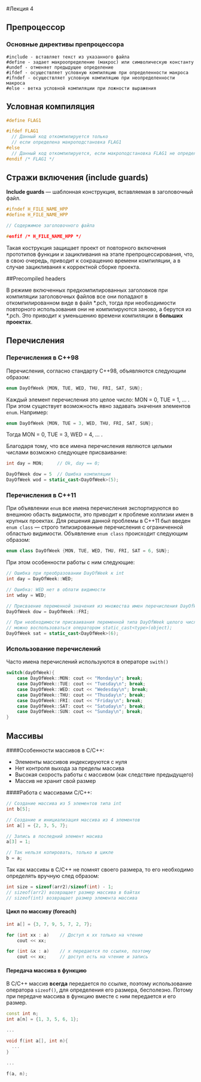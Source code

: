 #Лекция 4

## Препроцессор

### Основные директивы препроцессора

    #include - вставляет текст из указанного файла
    #define - задает макроопределение (макрос) или символическую константу
    #undef - отменяет предыдущее определение
    #ifdef - осуществляет условную компиляцию при определенности макроса
    #ifndef - осуществляет условную компиляцию при неопределенности макроса
    #else - ветка условной компиляции при ложности выражения

## Условная компиляция
```cpp
#define FLAG1

#ifdef FLAG1
  // Данный код откомпилируется только
  // если определена макроподстановка FLAG1
#else
  // Данный код откомпилируется, если макроподстановка FLAG1 не определена
#endif /* FLAG1 */ 
```

## Стражи включения (include guards)

**Include guards** — шаблонная конструкция, вставляемая в заголовочный файл.
```cpp
#ifndef H_FILE_NAME_HPP
#define H_FILE_NAME_HPP

// Содержимое заголовочного файла

#enfif /* H_FILE_NAME_HPP */
```
Такая кострукция защищает проект от повторного включения прототипов функции и зацикливания на этапе препроцессирования, что, в свою очередь, приводит к сокращению времени компиляции, а в случае зацикливания к корректной сборке проекта. 

##Precompiled headers

В режиме включенных предкомпилированных заголовков при компиляции заголовочных файлов все они попадают в откомпилированном виде в файл \*.pch, тогда при необходимости повторного использования они не компилируются заново, а берутся из \*.pch. Это приводит к уменьшению времени компиляции в **больших проектах**.


## Перечисления

### Перечисления в C++98

Перечисления, согласно стандарту C++98, объявляются следующим образом:
```cpp
enum DayOfWeek {MON, TUE, WED, THU, FRI, SAT, SUN};
```

Каждый элемент перечисления это целое число: MON = 0, TUE = 1, ... . При этом существует возможность явно задавать значения элементов `enum`. Например:
```cpp
enum DayOfWeek {MON, TUE = 3, WED, THU, FRI, SAT, SUN};
```

Тогда MON = 0, TUE = 3, WED = 4, ... .

Благодаря тому, что все имена перечисления являются целыми числами возможно следующее присваивание:
```cpp
int day = MON;     // Ok, day == 0;

DayOfWeek dow = 5  // Ошибка компиляции
DayOfWeek wod = static_cast<DayOfWeek>(5);
```

### Перечисления в C++11

При объявлении `enum` все имена перечисления экспортируются во внешнюю обасть видимости, это приводит к проблеме коллизии имен в крупных проектах. Для решения данной проблемы в C++11 был введен `enum class` — строго типизированные перечисления с ограниченной областью видимости. Объявление `enum class` происходит следующим образом:
```cpp
enum class DayOfWeek {MON, TUE, WED, THU, FRI, SAT = 6, SUN};
```

При этом особенности работы с ним следующие:
```cpp
// Ошибка при преобразовании DayOfWeek к int
int day = DayOfWeek::WED;

// Ошибка: WED нет в облати видимости
int wday = WED;

// Присваение переменной значения из множества имен перечисления DayOfWeek
DayOfWeek dow = DayOfWeek::FRI;

// При необходимости присваивания переменной типа DayOfWeek целого числа
// можно воспользоваться оператором static_cast<type>(object);
DayOfWeek sat = static_cast<DayOfWeek>(6);
```

### Использование перечислений

Часто имена перечислений используются в операторе `swith()`
```cpp
switch(dayOfWeek){
    case DayOfWeek::MON: cout << "Monday\n"; break;
    case DayOfWeek::TUE: cout << "Tuesday\n"; break;
    case DayOfWeek::WED: cout << "Wedesday\n"; break;
    case DayOfWeek::THU: cout << "Thusday\n"; break;
    case DayOfWeek::FRI: cout << "Friday\n"; break;
    case DayOfWeek::SAT: cout << "Satuday\n"; break;
    case DayOfWeek::SUN: cout << "Sunday\n"; break;
}
```


## Массивы 

####Особенности массивов в С/C++:

* Элементы массивов индексируются с нуля
* Нет контроля выхода за пределы массива
* Высокая скорость работы с массивом (как следствие предыдущего)
* Массив не хранит свой размер

####Работа с массивами C/C++:
```cpp
// Создание массива из 5 элементов типа int
int b[5]; 

// Создание и инициализация массива из 4 элементов 
int a[] = {2, 3, 5, 7};

// Запись в последний элемент масива
a[3] = 1;

// Так нельзя копировать, только в цикле
b = a;  
```

Так как массивы в C/C++ не помнят своего размера, то его необходимо определять вручную след образом:
```cpp
int size = sizeof(arr2)/sizeof(int) - 1;
// sizeof(arr2) возвращает размер массива в байтах
// sizeof(int) возвращает размер элемента массива
```

#### Цикл по массиву (foreach)
```cpp
int a[] = {3, 7, 9, 5, 7, 2, 7};

for (int xx : a)    // Доступ к xx только на чтение
    cout << xx;  

for (int &x : a)    // x передается по ссылке, поэтому
    cout << xx;     // доступ есть на чтение и запись
```

#### Передача массива в функцию

В C/C++ массив **всегда** передается по ссылке, поэтому использование оператора `sizeof()`, для определения его размера, бесполезно. Потому при передаче массива в функцию вместе с ним передается и его размер.
```cpp
const int n;
int a[n] = {1, 3, 5, 6, 1};

...

void f(int a[], int n){
  ...
}

...

f(a, n);
```
